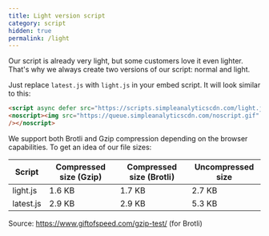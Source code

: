 ```yaml
---
title: Light version script
category: script
hidden: true
permalink: /light
---
```


Our script is already very light, but some customers love it even lighter. That's why we always create two versions of our script: normal and light.

Just replace `latest.js` with `light.js` in your embed script. It will look similar to this:

<!-- prettier-ignore -->
```html
<script async defer src="https://scripts.simpleanalyticscdn.com/light.js"></script>
<noscript><img src="https://queue.simpleanalyticscdn.com/noscript.gif" alt=""
/></noscript>
```

We support both Brotli and Gzip compression depending on the browser capabilities. To get an idea of our file sizes:

Script | Compressed size (Gzip) | Compressed size (Brotli) | Uncompressed size
-- | --| --| --
light.js | 1.6 KB | 1.7 KB | 2.7 KB
latest.js | 2.9 KB | 2.9 KB | 5.3 KB 

Source: https://www.giftofspeed.com/gzip-test/ (for Brotli)
